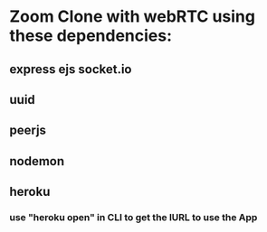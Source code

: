 # Zoom Clone with webRTC using these dependencies:

## express ejs socket.io

## uuid

## peerjs

## nodemon

## heroku

### use "heroku open" in CLI to get the lURL to use the App
